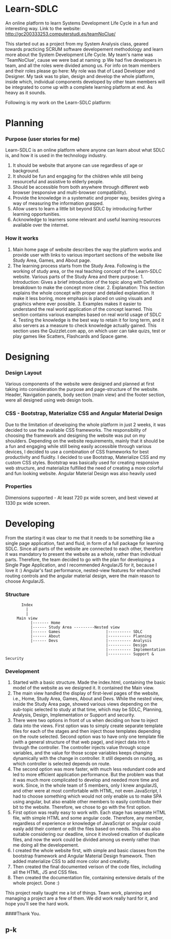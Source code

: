 # Learn-SDLC
An online platform to learn Systems Development Life Cycle in a fun and interesting way. Link to the website: http://gc200333253.computerstudi.es/teamNoClue/ 

This started out as a project from my System Analysis class, geared towards practicing SCRUM software developement methodology and learn more about the System Development Life Cycle. My team's name was 'TeamNoClue', cause we were bad at naming :p We had five developers in team, and all the roles were divided among us. For info on team members and their roles please go here: 
My role was that of Lead Developer and Designer. My task was to plan, design and develop the whole platform, inside which, individual components developed by other team members will be integrated to come up with a complete learning platform at end. As heavy as it sounds.

Following is my work on the Learn-SDLC platform:

# Planning

### Purpose (user stories for me)
Learn-SDLC is an online platform where anyone can learn about what SDLC is, and how it is used in the technology industry.
   1. It should be website that anyone can use regardless of age or background. 
   2. It should be fun and engaging for the children while still being resourceful and assistive to elderly people.
   3. Should be accessible from both anywhere through different web browser (responsive and multi-browser compatibility).
   4. Provide the knowledge in a systematic and proper way, besides giving a way of measuring the information grasped.
   5. Allow users to learn a little bit beyond SDLC by introducing further learning opportunities.
   6. Acknowledge to learners some relevant and useful learning resources available over the internet.

### How it works 
   1. Main home page of website describes the way the platform works and provide user with links to various important sections of the website like Study Area, Games, and About page.
   2. The learning process starts from the Study Area. Following is the working of study area, or the real teaching concept of the Learn-SDLC website. Various parts of the Study Area and there purpose:
     1. Introduction: Gives a brief introduction of the topic along with Definition breakdown to make the concept more clear.
     2. Explanation: This section explains the whole concept with proper and detailed explanation. It make it less boring, more emphasis is placed on using visuals and graphics where ever possible.
     3. Examples makes it easier to understand the real world application of the concept learned. This section contains various examples based on real world usage of SDLC
     4. Testing the knowledge is the best way to retain it for long term, and it also servers as a measure to check knowledge actually gained. This section uses the Quizzlet.com app, on which user can take quizs, test or play games like Scatters, Flashcards and Space game.

# Designing

### Design Layout
Various components of the website were designed and planned at first taking into consideration the purpose and page-structure of the website. Header, Navigation panels, body section (main view) and the footer section, were all designed using web design tools.

### CSS - Bootstrap, Materialize CSS and Angular Material Design
Due to the limitation of developing the whole platform in just 2 weeks, it was decided to use the available CSS frameworks. The responsibility of choosing the framework and designing the website was put on my shoulders. Depending on the website requirements, mainly that it should be a fun and engaging while still being easily accessible through various devices, I decided to use a combination of CSS frameworks for best productivity and fluidity. I decided to use Bootstrap, Materialize CSS and my custom CSS styles. Bootstrap was basically used for creating responsive web structure, and materialize fulfilled the need of creating a more colorful and fun looking website. Angular Material Design was also heavily used

### Properties
Dimensions supported - At least 720 px wide screen, and best viewed at 1330 px wide screen.

# Developing
From the starting it was clear to me that it needs to be something like a single page application, fast and fluid, in form of a full package for learning SDLC. Since all parts of the website are connected to each other, therefore it was mandatory to present the website as a whole, rather than individual parts. Therefore, the team decided to go with the plan for developing a Single Page Application, and I recommended AngularJS for it, because I love it :) Angular's fast performance, nested-view features for enhanched routing controls and the angular material design, were the main reason to choose AngularJS. 

### Structure

           Index
             |
             |
         Main view 
               |------- Home
               |------ Study Area ---------Nested view
               |------ Games                    |---------- SDLC
               |------ About                    |---------- Planning
               |------ Devs                     |---------- Analysis
                                                |---------- Design
                                                |---------- Implementation
                                                |---------- Support & Security

### Development
   1. Started with a basic structure. Made the index.html, containing the basic model of the website as we designed it. It contained the Main view.
   2. The main view handled the display of first-level pages of the website, i.e., Home, Study Area, Games, About and Devs. While the nested view, inside the Study Area page, showed various views depending on the sub-topic selected to study at that time, which may be SDLC, Planning, Analysis, Design, Implementation or Support and security.
   3. There were two options in front of us when deciding on how to inject data into the views. First option was to simply create separate template files for each of the stages and then inject those templates depending on the route selected. Second option was to have only one template file (with a general structure of that web page), and inject data into it through the controller. The controller injects value through scope variables, and the value for those scope variables keeps changing dynamically with the change in controller. It still depends on routing, as which controller is selected depends on route.
   4. The second option was more faster, with much less redundant code and led to more efficient application performance. But the problem was that it was much more complicated to develop and needed more time and work. Since, in the whole team of 5 members, only I knew angularJS, and other were at most comfortable with HTML, not even JavaScript, I had to choose something which would not only enable us to make SPA using angular, but also enable other members to easily contribute their bit to the website. Therefore, we chose to go with the first option.
   5. First option was really easy to work with. Each stage has separate HTML file, with simple HTML and some angular code. Therefore, any member, regardless of experience or knowledge of JavaScript or angular could easly add their content or edit the files based on needs. This was also suitable considering our deadline, since it involved creation of duplicate files, and now the work could be divided among us evenly rather than me doing all the developement.
   6. I created the whole website first, with simple and basic classes from the bootstrap framework and Angular Material Design framework. Then added materialize CSS to add more color and creativity.
   7. Then created the final documented verison of the code files, including all the HTML, JS and CSS files.
   8. Then created the documentation file, containing extensive details of the whole project. Done :)
   
This project really taught me a lot of things. Team work, planning and managing a project are a few of them. We did work really hard for it, and hope you'll see the hard work.

####Thank You.

## p-k
